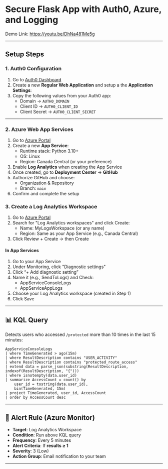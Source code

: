 #  Secure Flask App with Auth0, Azure, and Logging

Demo Link: https://youtu.be/DhNa481Me5g

---

## Setup Steps

### 1. Auth0 Configuration

1. Go to [Auth0 Dashboard](https://manage.auth0.com)
2. Create a new **Regular Web Application** and setup a the **Application Settings**:
3. Copy the following values from your Auth0 app:
   - Domain → `AUTH0_DOMAIN`
   - Client ID → `AUTH0_CLIENT_ID`
   - Client Secret → `AUTH0_CLIENT_SECRET`
---

### 2. Azure Web App Services 
1. Go to [Azure Portal](https://portal.azure.com)
2. Create a new **App Service**:
   - Runtime stack: Python 3.10+
   - OS: Linux
   - Region: Canada Central (or your preference)
3. Enable **Log Analytics** when creating the App Service
4. Once created, go to **Deployment Center** → **GitHub**
5. Authorize GitHub and choose:
   - Organization & Repository
   - Branch: `main`
6. Confirm and complete the setup

### 3. Create a Log Analytics Workspace
1. Go to [Azure Portal](https://portal.azure.com)
2. Search for "Log Analytics workspaces" and click Create:
   - Name: MyLogsWorkspace (or any name)
   - Region: Same as your App Service (e.g., Canada Central)
4. Click Review + Create → then Create

#### In App Services
1. Go to your App Service
2. Under Monitoring, click "Diagnostic settings"
3. Click “+ Add diagnostic setting”
4. Name it (e.g., SendToLogs) and Check:
   - AppServiceConsoleLogs
   - AppServiceAppLogs
5. Choose your Log Analytics workspace (created in Step 1)
6. Click Save

---


## 📊 KQL Query 

Detects users who accessed `/protected` more than 10 times in the last 15 minutes:

```kql
AppServiceConsoleLogs
| where TimeGenerated > ago(15m)
| where ResultDescription contains "USER_ACTIVITY"
| where ResultDescription contains "protected_route_access"
| extend data = parse_json(substring(ResultDescription, indexof(ResultDescription, "{")))
| where isnotempty(data.user_id)
| summarize AccessCount = count() by
    user_id = tostring(data.user_id),
    bin(TimeGenerated, 15m)
| project TimeGenerated, user_id, AccessCount
| order by AccessCount desc
```

---

## 🚨 Alert Rule (Azure Monitor)

- **Target**: Log Analytics Workspace
- **Condition**: Run above KQL query
- **Frequency**: Every 5 minutes
- **Alert Criteria**: If **results ≥ 1**
- **Severity**: 3 (Low)
- **Action Group**: Email notification to your team
---
